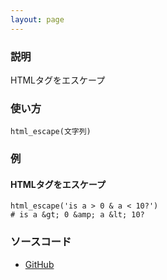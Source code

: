 ```yaml
---
layout: page
---
```

### 説明
HTMLタグをエスケープ

### 使い方
    html_escape(文字列)

### 例
#### HTMLタグをエスケープ
    html_escape('is a > 0 & a < 10?')
    # is a &gt; 0 &amp; a &lt; 10?

### ソースコード
* [GitHub](https://github.com/rails/rails/blob/f33d52c95217212cbacc8d5e44b5a8e3cdc6f5b3/activesupport/lib/active_support/core_ext/string/output_safety.rb#L20)